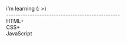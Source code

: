 i'm learning (: >) <br>
------------------------------------------------ <br>
HTML+ <br>
CSS+ <br>
JavaScript <br>
